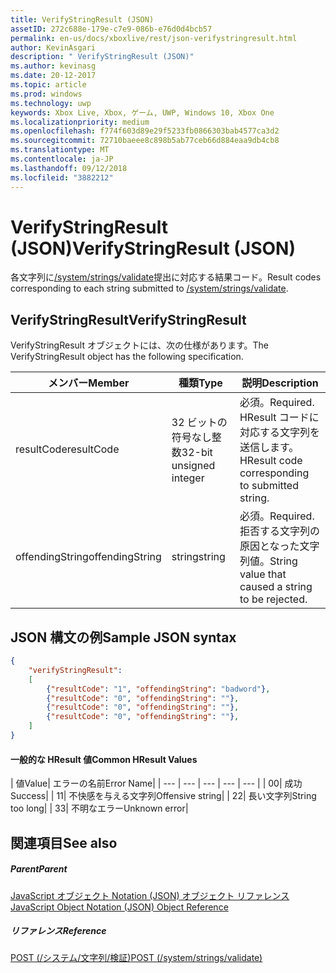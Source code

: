 ```yaml
---
title: VerifyStringResult (JSON)
assetID: 272c688e-179e-c7e9-086b-e76d0d4bcb57
permalink: en-us/docs/xboxlive/rest/json-verifystringresult.html
author: KevinAsgari
description: " VerifyStringResult (JSON)"
ms.author: kevinasg
ms.date: 20-12-2017
ms.topic: article
ms.prod: windows
ms.technology: uwp
keywords: Xbox Live, Xbox, ゲーム, UWP, Windows 10, Xbox One
ms.localizationpriority: medium
ms.openlocfilehash: f774f603d89e29f5233fb0866303bab4577ca3d2
ms.sourcegitcommit: 72710baeee8c898b5ab77ceb66d884eaa9db4cb8
ms.translationtype: MT
ms.contentlocale: ja-JP
ms.lasthandoff: 09/12/2018
ms.locfileid: "3882212"
---
```

# <a name="verifystringresult-json"></a><span data-ttu-id="533bb-104">VerifyStringResult (JSON)</span><span class="sxs-lookup"><span data-stu-id="533bb-104">VerifyStringResult (JSON)</span></span>
<span data-ttu-id="533bb-105">各文字列に[/system/strings/validate](../uri/stringserver/uri-systemstringsvalidate.md)提出に対応する結果コード。</span><span class="sxs-lookup"><span data-stu-id="533bb-105">Result codes corresponding to each string submitted to [/system/strings/validate](../uri/stringserver/uri-systemstringsvalidate.md).</span></span>
<a id="ID4ER"></a>


## <a name="verifystringresult"></a><span data-ttu-id="533bb-106">VerifyStringResult</span><span class="sxs-lookup"><span data-stu-id="533bb-106">VerifyStringResult</span></span>

<span data-ttu-id="533bb-107">VerifyStringResult オブジェクトには、次の仕様があります。</span><span class="sxs-lookup"><span data-stu-id="533bb-107">The VerifyStringResult object has the following specification.</span></span>

| <span data-ttu-id="533bb-108">メンバー</span><span class="sxs-lookup"><span data-stu-id="533bb-108">Member</span></span>| <span data-ttu-id="533bb-109">種類</span><span class="sxs-lookup"><span data-stu-id="533bb-109">Type</span></span>| <span data-ttu-id="533bb-110">説明</span><span class="sxs-lookup"><span data-stu-id="533bb-110">Description</span></span>|
| --- | --- | --- |
| <span data-ttu-id="533bb-111">resultCode</span><span class="sxs-lookup"><span data-stu-id="533bb-111">resultCode</span></span>| <span data-ttu-id="533bb-112">32 ビットの符号なし整数</span><span class="sxs-lookup"><span data-stu-id="533bb-112">32-bit unsigned integer</span></span>| <span data-ttu-id="533bb-113">必須。</span><span class="sxs-lookup"><span data-stu-id="533bb-113">Required.</span></span> <span data-ttu-id="533bb-114">HResult コードに対応する文字列を送信します。</span><span class="sxs-lookup"><span data-stu-id="533bb-114">HResult code corresponding to submitted string.</span></span>|
| <span data-ttu-id="533bb-115">offendingString</span><span class="sxs-lookup"><span data-stu-id="533bb-115">offendingString</span></span>| <span data-ttu-id="533bb-116">string</span><span class="sxs-lookup"><span data-stu-id="533bb-116">string</span></span>| <span data-ttu-id="533bb-117">必須。</span><span class="sxs-lookup"><span data-stu-id="533bb-117">Required.</span></span> <span data-ttu-id="533bb-118">拒否する文字列の原因となった文字列値。</span><span class="sxs-lookup"><span data-stu-id="533bb-118">String value that caused a string to be rejected.</span></span>|

<a id="ID4EXB"></a>


## <a name="sample-json-syntax"></a><span data-ttu-id="533bb-119">JSON 構文の例</span><span class="sxs-lookup"><span data-stu-id="533bb-119">Sample JSON syntax</span></span>


```json
{
    "verifyStringResult":
    [
        {"resultCode": "1", "offendingString": "badword"},
        {"resultCode": "0", "offendingString": ""},
        {"resultCode": "0", "offendingString": ""},
        {"resultCode": "0", "offendingString": ""},
    ]
}

```


#### <a name="common-hresult-values"></a><span data-ttu-id="533bb-120">一般的な HResult 値</span><span class="sxs-lookup"><span data-stu-id="533bb-120">Common HResult Values</span></span>

| <span data-ttu-id="533bb-121">値</span><span class="sxs-lookup"><span data-stu-id="533bb-121">Value</span></span>| <span data-ttu-id="533bb-122">エラーの名前</span><span class="sxs-lookup"><span data-stu-id="533bb-122">Error Name</span></span>|
| --- | --- | --- | --- | --- |
| <span data-ttu-id="533bb-123">0</span><span class="sxs-lookup"><span data-stu-id="533bb-123">0</span></span>| <span data-ttu-id="533bb-124">成功</span><span class="sxs-lookup"><span data-stu-id="533bb-124">Success</span></span>|
| <span data-ttu-id="533bb-125">1</span><span class="sxs-lookup"><span data-stu-id="533bb-125">1</span></span>| <span data-ttu-id="533bb-126">不快感を与える文字列</span><span class="sxs-lookup"><span data-stu-id="533bb-126">Offensive string</span></span>|
| <span data-ttu-id="533bb-127">2</span><span class="sxs-lookup"><span data-stu-id="533bb-127">2</span></span>| <span data-ttu-id="533bb-128">長い文字列</span><span class="sxs-lookup"><span data-stu-id="533bb-128">String too long</span></span>|
| <span data-ttu-id="533bb-129">3</span><span class="sxs-lookup"><span data-stu-id="533bb-129">3</span></span>| <span data-ttu-id="533bb-130">不明なエラー</span><span class="sxs-lookup"><span data-stu-id="533bb-130">Unknown error</span></span>|

<a id="ID4ELD"></a>


## <a name="see-also"></a><span data-ttu-id="533bb-131">関連項目</span><span class="sxs-lookup"><span data-stu-id="533bb-131">See also</span></span>

<a id="ID4END"></a>


##### <a name="parent"></a><span data-ttu-id="533bb-132">Parent</span><span class="sxs-lookup"><span data-stu-id="533bb-132">Parent</span></span>

[<span data-ttu-id="533bb-133">JavaScript オブジェクト Notation (JSON) オブジェクト リファレンス</span><span class="sxs-lookup"><span data-stu-id="533bb-133">JavaScript Object Notation (JSON) Object Reference</span></span>](atoc-xboxlivews-reference-json.md)


<a id="ID4EXD"></a>


##### <a name="reference"></a><span data-ttu-id="533bb-134">リファレンス</span><span class="sxs-lookup"><span data-stu-id="533bb-134">Reference</span></span>

[<span data-ttu-id="533bb-135">POST (/システム/文字列/検証)</span><span class="sxs-lookup"><span data-stu-id="533bb-135">POST (/system/strings/validate)</span></span>](../uri/stringserver/uri-systemstringsvalidatepost.md)
